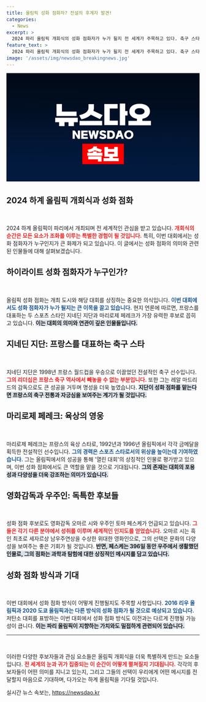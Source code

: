 ```yaml
---
title: 올림픽 성화 점화자? 전설의 후계자 발견!
categories:
  - News
excerpt: >
  2024 파리 올림픽 개회식의 성화 점화자가 누가 될지 전 세계가 주목하고 있다. 축구 스타 지네딘 지단과 육상 영웅 마리로제 페레크가 유력 후보로 거론되며, 열린 대회의 상징적 인물로 적합하다는 평가를 받고 있다. 누가 성화봉을 들게 될지 기대가 모아진다!
feature_text: >
  2024 파리 올림픽 개회식의 성화 점화자가 누가 될지 전 세계가 주목하고 있다. 축구 스타 지네딘 지단과 육상 영웅 마리로제 페레크가 유력 후보로 거론되며, 열린 대회의 상징적 인물로 적합하다는 평가를 받고 있다. 누가 성화봉을 들게 될지 기대가 모아진다!
image: '/assets/img/newsdao_breakingnews.jpg'
---
```


<p><img src="/assets/img/newsdao_breakingnews.jpg" alt="pcversion 속보" /></p>

<h2 data-ke-size="size26">2024 하계 올림픽 개회식과 성화 점화</h2>

<p data-ke-size="size16">&nbsp;</p>

<p>2024 하계 올림픽이 파리에서 개최되며 전 세계적인 관심을 받고 있습니다. <b><span style="color: #ee2323;">개회식의 순간은 모든 요소가 조화를 이루는 특별한 경험이 될 것입니다.</span></b> 특히, 이번 대회에서는 성화 점화자가 누구인지가 큰 화제가 되고 있습니다. 이 글에서는 성화 점화의 의미와 관련된 인물들에 대해 살펴보겠습니다.</p>

<h2 data-ke-size="size26">하이라이트 성화 점화자가 누구인가?</h2>

<p data-ke-size="size16">&nbsp;</p>

<p>올림픽 성화 점화는 개최 도시와 해당 대회를 상징하는 중요한 의식입니다. <b><span style="color: #1a5490;">이번 대회에서도 성화 점화자가 누가 될지는 큰 이목을 끌고 있습니다.</span></b> 현지 언론에 따르면, 프랑스를 대표하는 두 스포츠 스타인 지네딘 지단과 마리로제 페레크가 가장 유력한 후보로 꼽히고 있습니다. <b><span style="background-color: #21538527;">이는 대회의 의미와 연관이 깊은 인물들입니다.</span></b></p>

<h2 data-ke-size="size26">지네딘 지단: 프랑스를 대표하는 축구 스타</h2>

<p data-ke-size="size16">&nbsp;</p>

<p>지네딘 지단은 1998년 프랑스 월드컵을 우승으로 이끌었던 전설적인 축구 선수입니다. <b><span style="color: #ee2323;">그의 리더십은 프랑스 축구 역사에서 빼놓을 수 없는 부분입니다.</span></b> 또한 그는 레알 마드리드의 감독으로도 큰 성공을 거두며 명성을 더욱 높였습니다. <b><span style="background-color: #21538527;">지단이 성화 점화를 맡는다면 프랑스의 축구 전통과 자긍심을 보여주는 계기가 될 것입니다.</span></b></p>

<h2 data-ke-size="size26">마리로제 페레크: 육상의 영웅</h2>

<p data-ke-size="size16">&nbsp;</p>

<p>마리로제 페레크는 프랑스의 육상 스타로, 1992년과 1996년 올림픽에서 각각 금메달을 획득한 전설적인 선수입니다. <b><span style="color: #1a5490;">그의 경력은 스포츠 스타로서의 위상을 높이는데 기여하였습니다.</span></b> 그는 올림픽에서의 성공을 통해 '열린 대회'의 상징적인 인물로 평가받고 있으며, 이번 성화 점화에서도 큰 역할을 맡을 것으로 기대됩니다. <b><span style="background-color: #21538527;">그의 존재는 대회의 포용성과 다양성을 더욱 강조하는 의미가 있습니다.</span></b></p>

<h2 data-ke-size="size26">영화감독과 우주인: 독특한 후보들</h2>

<p data-ke-size="size16">&nbsp;</p>

<p>성화 점화 후보로도 영화감독 오마르 시와 우주인 토마 페스케가 언급되고 있습니다. <b><span style="color: #ee2323;">그들은 각기 다른 분야에서 성취를 이루며 세계적인 인지도를 얻었습니다.</span></b> 오마르 시는 흑인 최초로 세자르상 남우주연상을 수상한 위대한 영화인으로, 그의 선택은 문화의 다양성을 보여주는 좋은 기회가 될 것입니다. <b><span style="background-color: #21538527;">반면, 페스케는 396일 동안 우주에서 생활했던 인물로, 그의 점화는 과학과 탐험에 대한 상징적인 메시지를 담고 있습니다.</span></b></p>

<h2 data-ke-size="size26">성화 점화 방식과 기대</h2>

<p data-ke-size="size16">&nbsp;</p>

<p>이번 대회에서 성화 점화 방식이 어떻게 진행될지도 주목할 사항입니다. <b><span style="color: #1a5490;">2016 리우 올림픽과 2020 도쿄 올림픽과는 다른 방식의 성화 점화가 될 것으로 예상되고 있습니다.</span></b> 저탄소 대회를 표방하는 이번 대회에서 성화 점화 방식도 이전과는 다르게 진행될 가능성이 큽니다. <b><span style="background-color: #21538527;">이는 파리 올림픽이 지향하는 가치와도 밀접하게 관련되어 있습니다.</span></b></p>

<hr>

<p data-ke-size="size16">&nbsp;</p>

<p>이러한 다양한 후보자들과 관심 요소들은 올림픽 개회식을 더욱 특별하게 만드는 요소들입니다. <b><span style="color: #ee2323;">전 세계의 눈과 귀가 집중되는 이 순간이 어떻게 펼쳐질지 기대됩니다.</span></b> 각각의 후보자들이 어떤 의미를 지니고 있는지, 그리고 그들의 선택이 우리에게 어떤 메시지를 전달할지 마음으로 기대하며, 다가오는 하계 올림픽을 기다릴 것입니다.</p>
실시간 뉴스 속보는, <a href="https://newsdao.kr" rel="dofollow">https://newsdao.kr</a>


